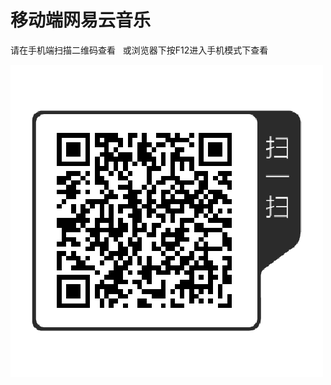 ﻿# 移动端网易云音乐
 请在手机端扫描二维码查看  
 或浏览器下按F12进入手机模式下查看  
 
 ![image](https://github.com/MirrorArs/NeteaseMusic/raw/master/163.png)  
